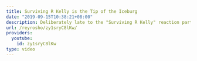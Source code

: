 ```yaml
---
title: Surviving R Kelly is the Tip of the Iceburg
date: "2019-09-15T10:38:21+08:00"
description: Deliberately late to the "Surviving R Kelly" reaction party.
url: /reyrosho/zy1sryC8lKw/
providers:
  youtube:
    id: zy1sryC8lKw
type: video
---
```

